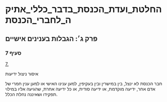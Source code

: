 # החלטת_ועדת_הכנסת_בדבר_כללי_אתיקה_לחברי_הכנסת

## פרק ג׳: הגבלות בענינים אישיים

### סעיף 7

[7.](https://he.wikisource.org/wiki/%D7%9B%D7%9C%D7%9C%D7%99_%D7%90%D7%AA%D7%99%D7%A7%D7%94_%D7%9C%D7%97%D7%91%D7%A8%D7%99_%D7%94%D7%9B%D7%A0%D7%A1%D7%AA#%D7%A1%D7%A2%D7%99%D7%A3_7)

איסור ניצול ידיעות

חבר הכנסת לא ינצל, בין במישרין ובין בעקיפין, למען ענינו האישי או למען ענין חמרי של אדם אחר, ידיעה מוקדמת, או ידיעה סודית, או כל ידיעה אחרת, שהגיעה אליו במילוי תפקידו ושאיננה נחלת הכלל.